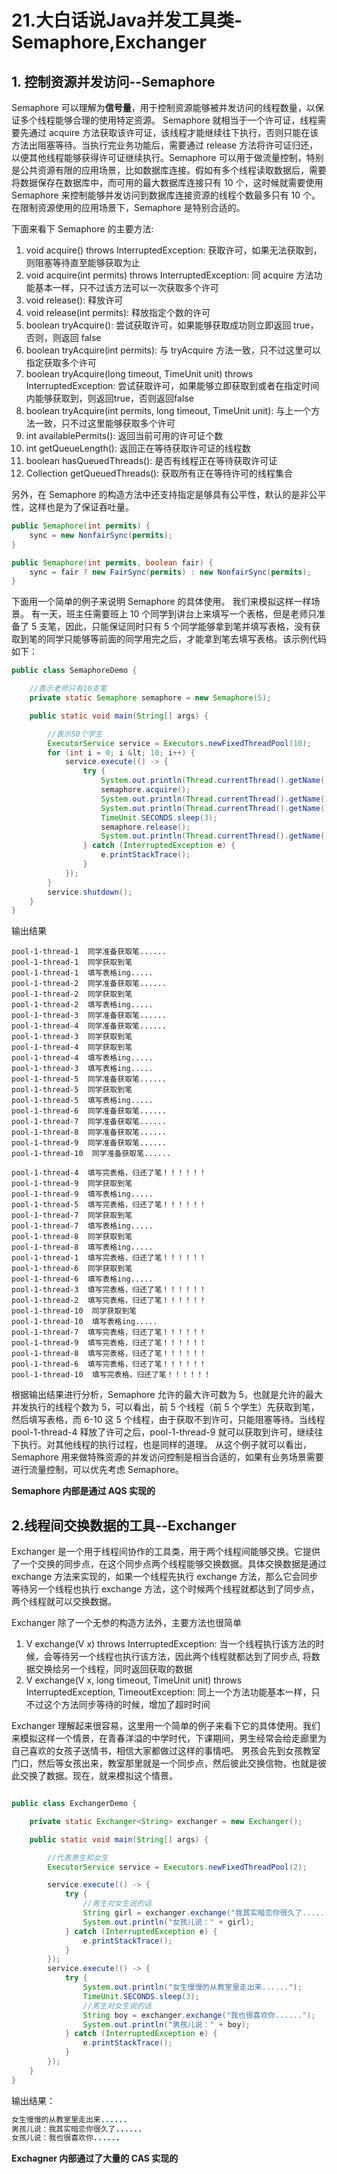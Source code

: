 # 21.大白话说Java并发工具类-Semaphore,Exchanger

## 1. 控制资源并发访问--Semaphore

Semaphore 可以理解为**信号量**，用于控制资源能够被并发访问的线程数量，以保证多个线程能够合理的使用特定资源。 Semaphore 就相当于一个许可证，线程需要先通过 acquire 方法获取该许可证，该线程才能继续往下执行，否则只能在该方法出阻塞等待。当执行完业务功能后，需要通过 release 方法将许可证归还，以便其他线程能够获得许可证继续执行。Semaphore 可以用于做流量控制，特别是公共资源有限的应用场景，比如数据库连接。假如有多个线程读取数据后，需要将数据保存在数据库中，而可用的最大数据库连接只有 10 个，这时候就需要使用 Semaphore 来控制能够并发访问到数据库连接资源的线程个数最多只有 10 个。在限制资源使用的应用场景下，Semaphore 是特别合适的。

下面来看下 Semaphore 的主要方法:  
1. void acquire() throws InterruptedException: 获取许可，如果无法获取到，则阻塞等待直至能够获取为止  
2. void acquire(int permits) throws InterruptedException: 同 acquire 方法功能基本一样，只不过该方法可以一次获取多个许可  
3. void release(): 释放许可
4. void release(int permits): 释放指定个数的许可
5. boolean tryAcquire(): 尝试获取许可，如果能够获取成功则立即返回 true，否则，则返回 false
6. boolean tryAcquire(int permits): 与 tryAcquire 方法一致，只不过这里可以指定获取多个许可
7. boolean tryAcquire(long timeout, TimeUnit unit) throws InterruptedException: 尝试获取许可，如果能够立即获取到或者在指定时间内能够获取到，则返回true，否则返回false
8. boolean tryAcquire(int permits, long timeout, TimeUnit unit): 与上一个方法一致，只不过这里能够获取多个许可
9. int availablePermits(): 返回当前可用的许可证个数
10. int getQueueLength(): 返回正在等待获取许可证的线程数
11. boolean hasQueuedThreads(): 是否有线程正在等待获取许可证
12. Collection<Thread> getQueuedThreads(): 获取所有正在等待许可的线程集合

另外，在 Semaphore 的构造方法中还支持指定是够具有公平性，默认的是非公平性，这样也是为了保证吞吐量。

```java
public Semaphore(int permits) {
    sync = new NonfairSync(permits);
}

public Semaphore(int permits, boolean fair) {
    sync = fair ? new FairSync(permits) : new NonfairSync(permits);
}
```

下面用一个简单的例子来说明 Semaphore 的具体使用。 我们来模拟这样一样场景。 有一天，班主任需要班上 10 个同学到讲台上来填写一个表格，但是老师只准备了 5 支笔，因此，只能保证同时只有 5 个同学能够拿到笔并填写表格，没有获取到笔的同学只能够等前面的同学用完之后，才能拿到笔去填写表格。该示例代码如下：
```java
public class SemaphoreDemo {

	//表示老师只有10支笔
	private static Semaphore semaphore = new Semaphore(5);

	public static void main(String[] args) {

	    //表示50个学生
	    ExecutorService service = Executors.newFixedThreadPool(10);
	    for (int i = 0; i &lt; 10; i++) {
	        service.execute(() -> {
	            try {
	                System.out.println(Thread.currentThread().getName() + "  同学准备获取笔......");
	                semaphore.acquire();
	                System.out.println(Thread.currentThread().getName() + "  同学获取到笔");
	                System.out.println(Thread.currentThread().getName() + "  填写表格ing.....");
	                TimeUnit.SECONDS.sleep(3);
	                semaphore.release();
	                System.out.println(Thread.currentThread().getName() + "  填写完表格，归还了笔！！！！！！");
	            } catch (InterruptedException e) {
	                e.printStackTrace();
	            }
	        });
	    }
	    service.shutdown();
	}
}
```

输出结果
```log
pool-1-thread-1  同学准备获取笔......
pool-1-thread-1  同学获取到笔
pool-1-thread-1  填写表格ing.....
pool-1-thread-2  同学准备获取笔......
pool-1-thread-2  同学获取到笔
pool-1-thread-2  填写表格ing.....
pool-1-thread-3  同学准备获取笔......
pool-1-thread-4  同学准备获取笔......
pool-1-thread-3  同学获取到笔
pool-1-thread-4  同学获取到笔
pool-1-thread-4  填写表格ing.....
pool-1-thread-3  填写表格ing.....
pool-1-thread-5  同学准备获取笔......
pool-1-thread-5  同学获取到笔
pool-1-thread-5  填写表格ing.....
pool-1-thread-6  同学准备获取笔......
pool-1-thread-7  同学准备获取笔......
pool-1-thread-8  同学准备获取笔......
pool-1-thread-9  同学准备获取笔......
pool-1-thread-10  同学准备获取笔......

pool-1-thread-4  填写完表格，归还了笔！！！！！！
pool-1-thread-9  同学获取到笔
pool-1-thread-9  填写表格ing.....
pool-1-thread-5  填写完表格，归还了笔！！！！！！
pool-1-thread-7  同学获取到笔
pool-1-thread-7  填写表格ing.....
pool-1-thread-8  同学获取到笔
pool-1-thread-8  填写表格ing.....
pool-1-thread-1  填写完表格，归还了笔！！！！！！
pool-1-thread-6  同学获取到笔
pool-1-thread-6  填写表格ing.....
pool-1-thread-3  填写完表格，归还了笔！！！！！！
pool-1-thread-2  填写完表格，归还了笔！！！！！！
pool-1-thread-10  同学获取到笔
pool-1-thread-10  填写表格ing.....
pool-1-thread-7  填写完表格，归还了笔！！！！！！
pool-1-thread-9  填写完表格，归还了笔！！！！！！
pool-1-thread-8  填写完表格，归还了笔！！！！！！
pool-1-thread-6  填写完表格，归还了笔！！！！！！
pool-1-thread-10  填写完表格，归还了笔！！！！！！
```

根据输出结果进行分析，Semaphore 允许的最大许可数为 5，也就是允许的最大并发执行的线程个数为 5，可以看出，前 5 个线程（前 5 个学生）先获取到笔，然后填写表格，而 6-10 这 5 个线程，由于获取不到许可，只能阻塞等待。当线程 pool-1-thread-4 释放了许可之后，pool-1-thread-9 就可以获取到许可，继续往下执行。对其他线程的执行过程，也是同样的道理。 从这个例子就可以看出，Semaphore 用来做特殊资源的并发访问控制是相当合适的，如果有业务场景需要进行流量控制，可以优先考虑 Semaphore。

**Semaphore 内部是通过 AQS 实现的**

## 2.线程间交换数据的工具--Exchanger

Exchanger 是一个用于线程间协作的工具类，用于两个线程间能够交换。它提供了一个交换的同步点，在这个同步点两个线程能够交换数据。具体交换数据是通过 exchange 方法来实现的，如果一个线程先执行 exchange 方法，那么它会同步等待另一个线程也执行 exchange 方法，这个时候两个线程就都达到了同步点，两个线程就可以交换数据。

Exchanger 除了一个无参的构造方法外，主要方法也很简单  
1. V exchange(V x) throws InterruptedException: 当一个线程执行该方法的时候，会等待另一个线程也执行该方法，因此两个线程就都达到了同步点, 将数据交换给另一个线程，同时返回获取的数据
2. V exchange(V x, long timeout, TimeUnit unit) throws InterruptedException, TimeoutException: 同上一个方法功能基本一样，只不过这个方法同步等待的时候，增加了超时时间


Exchanger 理解起来很容易，这里用一个简单的例子来看下它的具体使用。我们来模拟这样一个情景，在青春洋溢的中学时代，下课期间，男生经常会给走廊里为自己喜欢的女孩子送情书，相信大家都做过这样的事情吧。 男孩会先到女孩教室门口，然后等女孩出来，教室那里就是一个同步点，然后彼此交换信物，也就是彼此交换了数据。现在，就来模拟这个情景。 

```java

public class ExchangerDemo {

    private static Exchanger<String> exchanger = new Exchanger();

	public static void main(String[] args) {

	    //代表男生和女生
	    ExecutorService service = Executors.newFixedThreadPool(2);

	    service.execute(() -> {
	        try {
	            //男生对女生说的话
	            String girl = exchanger.exchange("我其实暗恋你很久了......");
	            System.out.println("女孩儿说：" + girl);
	        } catch (InterruptedException e) {
	            e.printStackTrace();
	        }
	    });
	    service.execute(() -> {
	        try {
	            System.out.println("女生慢慢的从教室里走出来......");
	            TimeUnit.SECONDS.sleep(3);
	            //男生对女生说的话
	            String boy = exchanger.exchange("我也很喜欢你......");
	            System.out.println("男孩儿说：" + boy);
	        } catch (InterruptedException e) {
	            e.printStackTrace();
	        }
	    });
	}
}
```

输出结果：
```java
女生慢慢的从教室里走出来......
男孩儿说：我其实暗恋你很久了......
女孩儿说：我也很喜欢你......
```

**Exchagner 内部通过了大量的 CAS 实现的**